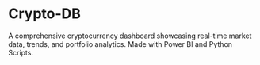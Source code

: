 # Crypto-DB
A comprehensive cryptocurrency dashboard showcasing real-time market data, trends, and portfolio analytics. Made with Power BI and Python Scripts.
